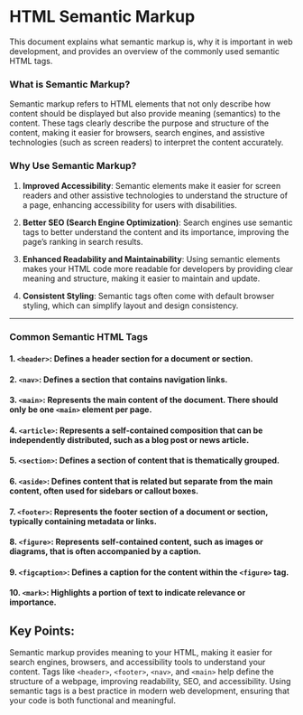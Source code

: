 # HTML Semantic Markup

This document explains what semantic markup is, why it is important in web development, and provides an overview of the commonly used semantic HTML tags.

### What is Semantic Markup?

Semantic markup refers to HTML elements that not only describe how content should be displayed but also provide meaning (semantics) to the content. These tags clearly describe the purpose and structure of the content, making it easier for browsers, search engines, and assistive technologies (such as screen readers) to interpret the content accurately.

### Why Use Semantic Markup?

1. **Improved Accessibility**: Semantic elements make it easier for screen readers and other assistive technologies to understand the structure of a page, enhancing accessibility for users with disabilities.
  
2. **Better SEO (Search Engine Optimization)**: Search engines use semantic tags to better understand the content and its importance, improving the page’s ranking in search results.

3. **Enhanced Readability and Maintainability**: Using semantic elements makes your HTML code more readable for developers by providing clear meaning and structure, making it easier to maintain and update.

4. **Consistent Styling**: Semantic tags often come with default browser styling, which can simplify layout and design consistency.

---

### Common Semantic HTML Tags

#### 1. `<header>`: Defines a header section for a document or section.

#### 2. `<nav>`: Defines a section that contains navigation links.

#### 3. `<main>`: Represents the main content of the document. There should only be one `<main>` element per page.

#### 4. `<article>`: Represents a self-contained composition that can be independently distributed, such as a blog post or news article.

#### 5. `<section>`: Defines a section of content that is thematically grouped.

#### 6. `<aside>`: Defines content that is related but separate from the main content, often used for sidebars or callout boxes.

#### 7. `<footer>`: Represents the footer section of a document or section, typically containing metadata or links.

#### 8. `<figure>`: Represents self-contained content, such as images or diagrams, that is often accompanied by a caption.

#### 9. `<figcaption>`: Defines a caption for the content within the `<figure>` tag.

#### 10. `<mark>`: Highlights a portion of text to indicate relevance or importance.

## Key Points:
Semantic markup provides meaning to your HTML, making it easier for search engines, browsers, and accessibility tools to understand your content.
Tags like `<header>`, `<footer>`, `<nav>`, and `<main>` help define the structure of a webpage, improving readability, SEO, and accessibility.
Using semantic tags is a best practice in modern web development, ensuring that your code is both functional and meaningful.
